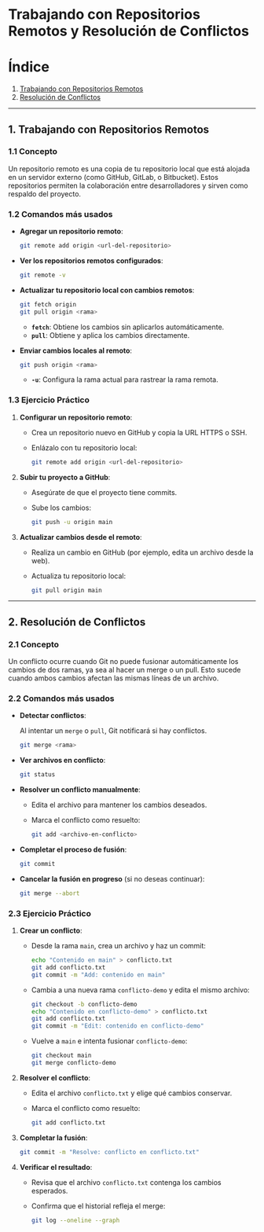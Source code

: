 # Trabajando con Repositorios Remotos y Resolución de Conflictos

# Índice

1. [Trabajando con Repositorios Remotos](#1-trabajando-con-repositorios-remotos)
2. [Resolución de Conflictos](#2-resolución-de-conflictos)

---

## 1. Trabajando con Repositorios Remotos

### 1.1 Concepto
Un repositorio remoto es una copia de tu repositorio local que está alojada en un servidor externo (como GitHub, GitLab, o Bitbucket). Estos repositorios permiten la colaboración entre desarrolladores y sirven como respaldo del proyecto.

### 1.2 Comandos más usados

- **Agregar un repositorio remoto**:

   ```bash
   git remote add origin <url-del-repositorio>
   ```

- **Ver los repositorios remotos configurados**:

   ```bash
   git remote -v
   ```

- **Actualizar tu repositorio local con cambios remotos**:

   ```bash
   git fetch origin
   git pull origin <rama>
   ```

   - **`fetch`**: Obtiene los cambios sin aplicarlos automáticamente.
   - **`pull`**: Obtiene y aplica los cambios directamente.

- **Enviar cambios locales al remoto**:

   ```bash
   git push origin <rama>
   ```

   - **`-u`**: Configura la rama actual para rastrear la rama remota.

### 1.3 Ejercicio Práctico

1. **Configurar un repositorio remoto**:
   - Crea un repositorio nuevo en GitHub y copia la URL HTTPS o SSH.
   - Enlázalo con tu repositorio local:

     ```bash
     git remote add origin <url-del-repositorio>
     ```

2. **Subir tu proyecto a GitHub**:
   - Asegúrate de que el proyecto tiene commits.
   - Sube los cambios:

     ```bash
     git push -u origin main
     ```

3. **Actualizar cambios desde el remoto**:
   - Realiza un cambio en GitHub (por ejemplo, edita un archivo desde la web).
   - Actualiza tu repositorio local:

     ```bash
     git pull origin main
     ```

---

## 2. Resolución de Conflictos

### 2.1 Concepto
Un conflicto ocurre cuando Git no puede fusionar automáticamente los cambios de dos ramas, ya sea al hacer un merge o un pull. Esto sucede cuando ambos cambios afectan las mismas líneas de un archivo.

### 2.2 Comandos más usados

- **Detectar conflictos**:

   Al intentar un `merge` o `pull`, Git notificará si hay conflictos.

   ```bash
   git merge <rama>
   ```

- **Ver archivos en conflicto**:

   ```bash
   git status
   ```

- **Resolver un conflicto manualmente**:
   - Edita el archivo para mantener los cambios deseados.
   - Marca el conflicto como resuelto:

     ```bash
     git add <archivo-en-conflicto>
     ```

- **Completar el proceso de fusión**:

   ```bash
   git commit
   ```

- **Cancelar la fusión en progreso** (si no deseas continuar):

   ```bash
   git merge --abort
   ```

### 2.3 Ejercicio Práctico

1. **Crear un conflicto**:
   - Desde la rama `main`, crea un archivo y haz un commit:

     ```bash
     echo "Contenido en main" > conflicto.txt
     git add conflicto.txt
     git commit -m "Add: contenido en main"
     ```

   - Cambia a una nueva rama `conflicto-demo` y edita el mismo archivo:

     ```bash
     git checkout -b conflicto-demo
     echo "Contenido en conflicto-demo" > conflicto.txt
     git add conflicto.txt
     git commit -m "Edit: contenido en conflicto-demo"
     ```

   - Vuelve a `main` e intenta fusionar `conflicto-demo`:

     ```bash
     git checkout main
     git merge conflicto-demo
     ```

2. **Resolver el conflicto**:
   - Edita el archivo `conflicto.txt` y elige qué cambios conservar.
   - Marca el conflicto como resuelto:

     ```bash
     git add conflicto.txt
     ```

3. **Completar la fusión**:

   ```bash
   git commit -m "Resolve: conflicto en conflicto.txt"
   ```

4. **Verificar el resultado**:
   - Revisa que el archivo `conflicto.txt` contenga los cambios esperados.
   - Confirma que el historial refleja el merge:

     ```bash
     git log --oneline --graph
     ```
